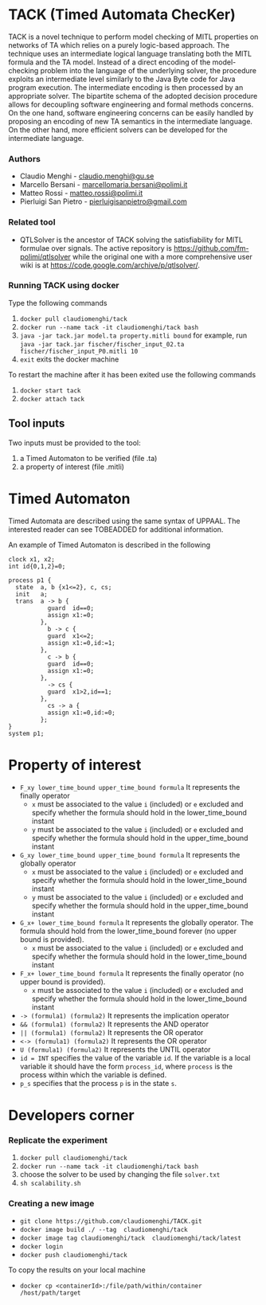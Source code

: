 # TACK (Timed Automata ChecKer)

TACK is  a novel technique to perform model checking of MITL properties on networks of TA which relies on a purely logic-based approach. 
The technique uses an intermediate logical language translating both the MITL formula and the TA model.
Instead of a direct encoding of the model-checking problem into the language of the underlying solver, the procedure exploits an intermediate level similarly to the Java Byte code for Java program execution.
The intermediate encoding is then processed by an appropriate solver.
The bipartite schema of the adopted decision procedure allows for decoupling software engineering and formal methods concerns.
On the one hand, software engineering concerns can be easily handled  by proposing an encoding of new TA semantics in the intermediate language.
On the other hand, more efficient solvers can be developed for  the intermediate language. 


### Authors
- Claudio Menghi - claudio.menghi@gu.se
- Marcello Bersani - marcellomaria.bersani@polimi.it
- Matteo Rossi - matteo.rossi@polimi.it
- Pierluigi San Pietro - pierluigisanpietro@gmail.com

### Related tool
- QTLSolver is the ancestor of TACK solving the satisfiability for MITL formulae over signals. The active repository is https://github.com/fm-polimi/qtlsolver while the original one with a more comprehensive user wiki is at https://code.google.com/archive/p/qtlsolver/.

### Running TACK using docker
Type the following commands 

1. `docker pull claudiomenghi/tack`
2. `docker run --name tack -it claudiomenghi/tack bash`
3. `java -jar tack.jar model.ta property.mitli bound` for example, run
`java -jar tack.jar fischer/fischer_input_02.ta fischer/fischer_input_P0.mitli 10`
4. `exit` exits the docker machine

To restart the machine after it has been exited use the following commands
1. `docker start tack`
2. `docker attach tack`

## Tool inputs
Two inputs must be provided to the tool:

1. a Timed Automaton to be verified (file .ta)
2. a property of interest (file .mitli)

# Timed Automaton

Timed Automata are described using the same syntax of UPPAAL. The interested reader can see TOBEADDED for additional information.

An example of Timed Automaton is described in the following
```
clock x1, x2;
int id{0,1,2}=0;

process p1 {
  state  a, b {x1<=2}, c, cs;
  init   a;
  trans  a -> b {
           guard  id==0;
           assign x1:=0;
         },
           b -> c {
           guard  x1<=2;
           assign x1:=0,id:=1;
         },
           c -> b {
           guard  id==0;
           assign x1:=0;
         },
           -> cs {
           guard  x1>2,id==1;
         },
           cs -> a {
           assign x1:=0,id:=0;
         };
}
system p1;
```

# Property of interest
- `F_xy lower_time_bound upper_time_bound formula` 
    It represents the finally operator 
    -   `x` must be associated to the value `i` (included) or `e` excluded and specify whether the formula should hold in the lower_time_bound instant
    -   `y` must be associated to the value `i` (included) or `e` excluded and specify whether the formula should hold in the upper_time_bound instant
- `G_xy lower_time_bound upper_time_bound formula`
     It represents the globally operator 
    -   `x` must be associated to the value `i` (included) or `e` excluded and specify whether the formula should hold in the lower_time_bound instant
    -   `y` must be associated to the value `i` (included) or `e` excluded and specify whether the formula should hold in the upper_time_bound instant
- `G_x+ lower_time_bound formula`
    It represents the globally operator. The formula should hold from the lower_time_bound forever (no upper bound is provided). 
    -   `x` must be associated to the value `i` (included) or `e` excluded and specify whether the formula should hold in the lower_time_bound instant
-  `F_x+ lower_time_bound formula`
    It represents the finally operator (no upper bound is provided). 
    -   `x` must be associated to the value `i` (included) or `e` excluded and specify whether the formula should hold in the lower_time_bound instant
-   `-> (formula1) (formula2)` 
    It represents the implication operator
-   `&& (formula1) (formula2)` 
    It represents the AND operator
-   `|| (formula1) (formula2)` 
    It represents the OR operator
-   `<-> (formula1) (formula2)` 
    It represents the OR operator
-   `U (formula1) (formula2)` 
    It represents the UNTIL operator
-   `id = INT` 
    specifies the value of the variable `id`. If the variable is a local variable it should have the form `process_id`, where `process` is the process within which the variable is defined.
-   `p_s` 
    specifies that the process `p` is in the state `s`.

# Developers corner

### Replicate the experiment 
1. `docker pull claudiomenghi/tack`
2. `docker run --name tack -it claudiomenghi/tack bash`
3. choose the solver to be used by changing the file `solver.txt`
4. `sh scalability.sh`


### Creating a new image
- `git clone https://github.com/claudiomenghi/TACK.git`
- `docker image build ./ --tag  claudiomenghi/tack`
- `docker image tag claudiomenghi/tack  claudiomenghi/tack/latest`
- `docker login`
- `docker push claudiomenghi/tack`


To copy the results on your local machine 
- `docker cp <containerId>:/file/path/within/container /host/path/target`



